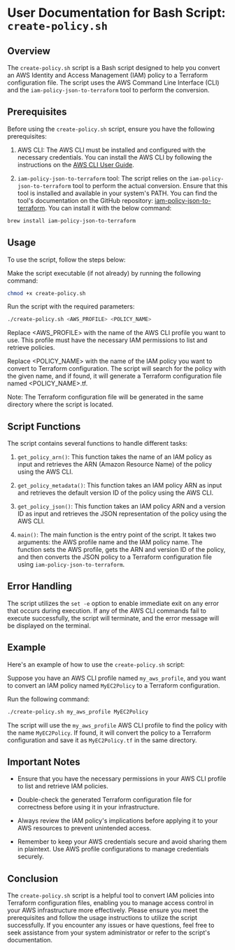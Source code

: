 # User Documentation for Bash Script: `create-policy.sh`

## Overview

The `create-policy.sh` script is a Bash script designed to help you convert an AWS Identity and Access Management (IAM) policy to a Terraform configuration file. The script uses the AWS Command Line Interface (CLI) and the `iam-policy-json-to-terraform` tool to perform the conversion.

## Prerequisites

Before using the `create-policy.sh` script, ensure you have the following prerequisites:

1. AWS CLI: The AWS CLI must be installed and configured with the necessary credentials. You can install the AWS CLI by following the instructions on the [AWS CLI User Guide](https://docs.aws.amazon.com/cli/latest/userguide/getting-started-install.html).

2. `iam-policy-json-to-terraform` tool: The script relies on the `iam-policy-json-to-terraform` tool to perform the actual conversion. Ensure that this tool is installed and available in your system's PATH. You can find the tool's documentation on the GitHub repository: [iam-policy-json-to-terraform](https://github.com/flosell/iam-policy-json-to-terraform). You can install it with the below command:

```bash
brew install iam-policy-json-to-terraform
```

## Usage

To use the script, follow the steps below:

Make the script executable (if not already) by running the following command:

```bash
chmod +x create-policy.sh
```

Run the script with the required parameters:

```bash
./create-policy.sh <AWS_PROFILE> <POLICY_NAME>
```

Replace <AWS_PROFILE> with the name of the AWS CLI profile you want to use. This profile must have the necessary IAM permissions to list and retrieve policies.

Replace <POLICY_NAME> with the name of the IAM policy you want to convert to Terraform configuration. The script will search for the policy with the given name, and if found, it will generate a Terraform configuration file named <POLICY_NAME>.tf.

Note: The Terraform configuration file will be generated in the same directory where the script is located.

## Script Functions

The script contains several functions to handle different tasks:

1. `get_policy_arn()`: This function takes the name of an IAM policy as input and retrieves the ARN (Amazon Resource Name) of the policy using the AWS CLI.

2. `get_policy_metadata()`: This function takes an IAM policy ARN as input and retrieves the default version ID of the policy using the AWS CLI.

3. `get_policy_json()`: This function takes an IAM policy ARN and a version ID as input and retrieves the JSON representation of the policy using the AWS CLI.

4. `main()`: The main function is the entry point of the script. It takes two arguments: the AWS profile name and the IAM policy name. The function sets the AWS profile, gets the ARN and version ID of the policy, and then converts the JSON policy to a Terraform configuration file using `iam-policy-json-to-terraform`.

## Error Handling

The script utilizes the `set -e` option to enable immediate exit on any error that occurs during execution. If any of the AWS CLI commands fail to execute successfully, the script will terminate, and the error message will be displayed on the terminal.

## Example

Here's an example of how to use the `create-policy.sh` script:

Suppose you have an AWS CLI profile named `my_aws_profile`, and you want to convert an IAM policy named `MyEC2Policy` to a Terraform configuration.

Run the following command:

```bash
./create-policy.sh my_aws_profile MyEC2Policy
```

The script will use the `my_aws_profile` AWS CLI profile to find the policy with the name `MyEC2Policy`. If found, it will convert the policy to a Terraform configuration and save it as `MyEC2Policy.tf` in the same directory.

## Important Notes

- Ensure that you have the necessary permissions in your AWS CLI profile to list and retrieve IAM policies.

- Double-check the generated Terraform configuration file for correctness before using it in your infrastructure.

- Always review the IAM policy's implications before applying it to your AWS resources to prevent unintended access.

- Remember to keep your AWS credentials secure and avoid sharing them in plaintext. Use AWS profile configurations to manage credentials securely.

## Conclusion

The `create-policy.sh` script is a helpful tool to convert IAM policies into Terraform configuration files, enabling you to manage access control in your AWS infrastructure more effectively. Please ensure you meet the prerequisites and follow the usage instructions to utilize the script successfully. If you encounter any issues or have questions, feel free to seek assistance from your system administrator or refer to the script's documentation.
